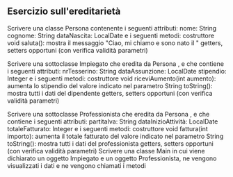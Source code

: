 ## Esercizio sull'ereditarietà
Scrivere una classe Persona contenente i seguenti attributi:
nome: String
cognome: String
dataNascita: LocalDate
e i seguenti metodi:
costruttore
void saluta(): mostra il messaggio "Ciao, mi chiamo e sono nato il "
getters, setters opportuni (con verifica validità parametri)

Scrivere una sottoclasse Impiegato che eredita da Persona , e che contiene i seguenti attributi:
nrTesserino: String
dataAssunzione: LocalDate
stipendio: Integer
e i seguenti metodi:
costruttore
void riceviAumento(int aumento): aumenta lo stipendio del valore indicato nel parametro
String toString(): mostra tutti i dati del dipendente
getters, setters opportuni (con verifica validità parametri)

Scrivere una sottoclasse Professionista che eredita da Persona , e che contiene i seguenti attributi:
partitaIva: String
dataInizioAttività: LocalDate
totaleFatturato: Integer
e i seguenti metodi:
costruttore
void fattura(int importo): aumenta il totale fatturato del valore indicato nel parametro
String toString(): mostra tutti i dati del professionista
getters, setters opportuni (con verifica validità parametri)
Scrivere una classe Main in cui viene dichiarato un oggetto Impiegato e un oggetto Professionista, ne vengono visualizzati i dati e ne vengono chiamati i metodi